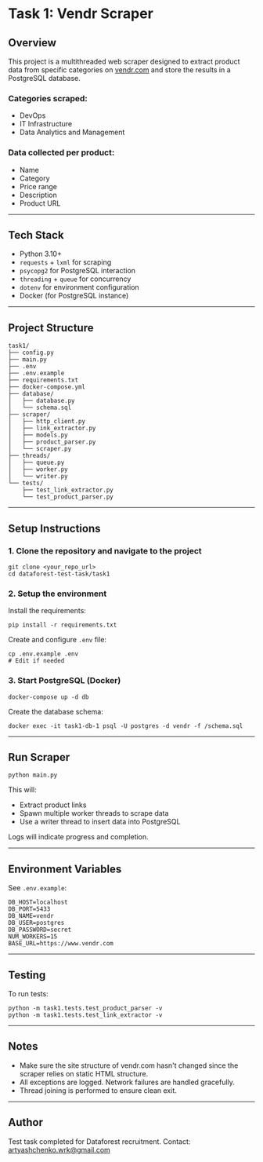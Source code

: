 # Task 1: Vendr Scraper

## Overview

This project is a multithreaded web scraper designed to extract product data from specific categories on [vendr.com](https://www.vendr.com/) and store the results in a PostgreSQL database.

### Categories scraped:

* DevOps
* IT Infrastructure
* Data Analytics and Management

### Data collected per product:

* Name
* Category
* Price range
* Description
* Product URL

---

## Tech Stack

* Python 3.10+
* `requests` + `lxml` for scraping
* `psycopg2` for PostgreSQL interaction
* `threading` + `queue` for concurrency
* `dotenv` for environment configuration
* Docker (for PostgreSQL instance)

---

## Project Structure

```
task1/
├── config.py
├── main.py
├── .env
├── .env.example
├── requirements.txt
├── docker-compose.yml
├── database/
│   ├── database.py
│   └── schema.sql
├── scraper/
│   ├── http_client.py
│   ├── link_extractor.py
│   ├── models.py
│   ├── product_parser.py
│   └── scraper.py
├── threads/
│   ├── queue.py
│   ├── worker.py
│   └── writer.py
└── tests/
    ├── test_link_extractor.py
    └── test_product_parser.py
```

---

## Setup Instructions

### 1. Clone the repository and navigate to the project

```
git clone <your_repo_url>
cd dataforest-test-task/task1
```

### 2. Setup the environment

Install the requirements:

```
pip install -r requirements.txt
```

Create and configure `.env` file:

```
cp .env.example .env
# Edit if needed
```

### 3. Start PostgreSQL (Docker)

```
docker-compose up -d db
```

Create the database schema:

```
docker exec -it task1-db-1 psql -U postgres -d vendr -f /schema.sql
```

---

## Run Scraper

```
python main.py
```

This will:

* Extract product links
* Spawn multiple worker threads to scrape data
* Use a writer thread to insert data into PostgreSQL

Logs will indicate progress and completion.

---

## Environment Variables

See `.env.example`:

```env
DB_HOST=localhost
DB_PORT=5433
DB_NAME=vendr
DB_USER=postgres
DB_PASSWORD=secret
NUM_WORKERS=15
BASE_URL=https://www.vendr.com
```

---

## Testing

To run tests:

```
python -m task1.tests.test_product_parser -v
python -m task1.tests.test_link_extractor -v
```

---

## Notes

* Make sure the site structure of vendr.com hasn't changed since the scraper relies on static HTML structure.
* All exceptions are logged. Network failures are handled gracefully.
* Thread joining is performed to ensure clean exit.

---

## Author

Test task completed for Dataforest recruitment.
Contact: [artyashchenko.wrk@gmail.com](mailto:artyashchenko.wrk@gmail.com)
